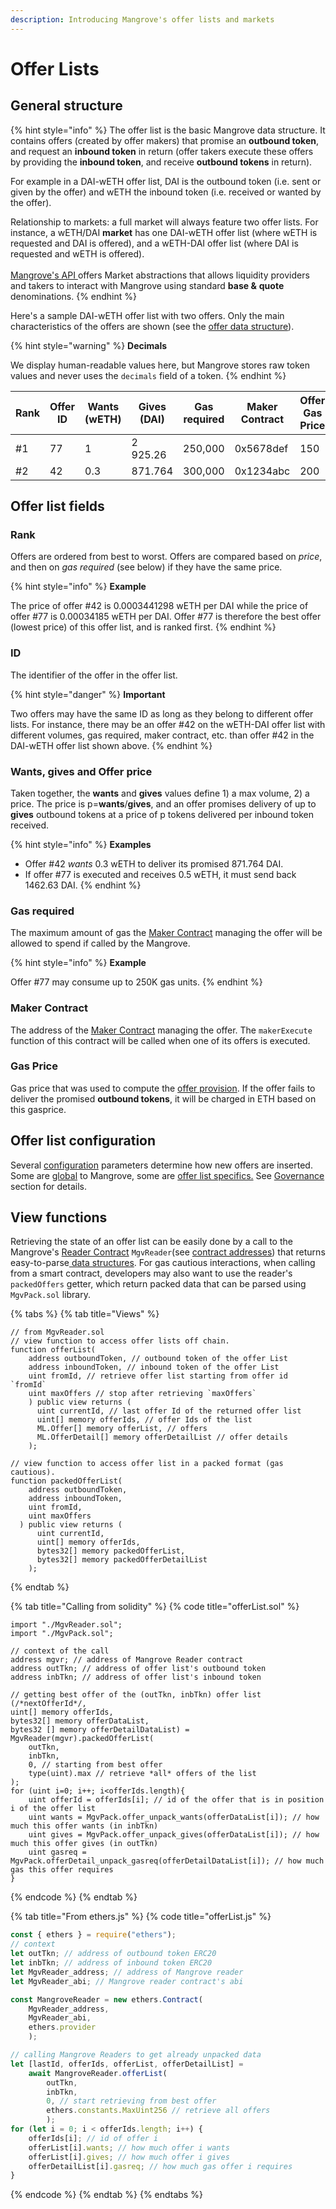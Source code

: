 ```yaml
---
description: Introducing Mangrove's offer lists and markets
---
```


# Offer Lists

## General structure

{% hint style="info" %}
The offer list is the basic Mangrove data structure. It contains offers (created by offer makers) that promise an **outbound token**, and request an **inbound token** in return (offer takers execute these offers by providing the **inbound token**, and receive **outbound tokens** in return).

For example in a DAI-wETH offer list, DAI is the outbound token (i.e. sent or given by the offer) and wETH the inbound token (i.e. received or wanted by the offer).

Relationship to markets: a full market will always feature two offer lists. For instance, a wETH/DAI **market** has one DAI-wETH offer list (where wETH is requested and DAI is offered), and a wETH-DAI offer list (where DAI is requested and wETH is offered).\
\
[Mangrove's API ](../meta-topics/mangrove-api/)offers Market abstractions that allows liquidity providers and takers to interact with Mangrove using standard **base &** **quote** denominations.
{% endhint %}

Here's a sample DAI-wETH offer list with two offers. Only the main characteristics of the offers are shown (see the [offer data structure](offer-data-structures.md#mgvlib-offer)).

{% hint style="warning" %}
**Decimals**

We display human-readable values here, but Mangrove stores raw token values and never uses the `decimals` field of a token.
{% endhint %}

| Rank | Offer ID | Wants (wETH) | Gives (DAI) | Gas required | Maker Contract | Offer Gas Price |
| ---- | -------- | ------------ | ----------- | ------------ | -------------- | --------------- |
| #1   | 77       | 1            | 2 925.26    | 250,000      | 0x5678def      | 150             |
| #2   | 42       | 0.3          | 871.764     | 300,000      | 0x1234abc      | 200             |

## Offer list fields

### Rank

Offers are ordered from best to worst. Offers are compared based on _price_, and then on _gas required_ (see below) if they have the same price.

{% hint style="info" %}
**Example**

The price of offer #42 is 0.0003441298 wETH per DAI while the price of offer #77 is 0.00034185 wETH per DAI. Offer #77 is therefore the best offer (lowest price) of this offer list, and is ranked first.
{% endhint %}

### ID

The identifier of the offer in the offer list.

{% hint style="danger" %}
**Important**

Two offers may have the same ID as long as they belong to different offer lists. For instance, there may be an offer #42 on the wETH-DAI offer list with different volumes, gas required, maker contract, etc. than offer #42 in the DAI-wETH offer list shown above.
{% endhint %}

### Wants, gives and Offer price

Taken together, the **wants** and **gives** values define 1) a max volume, 2) a price. The price is p=**wants**/**gives**, and an offer promises delivery of up to **gives** outbound tokens at a price of p tokens delivered per inbound token received.

{% hint style="info" %}
**Examples**

* Offer #42 _wants_ 0.3 wETH to deliver its promised 871.764 DAI.
* If offer #77 is executed and receives 0.5 wETH, it must send back 1462.63 DAI.
{% endhint %}

### Gas required

The maximum amount of gas the [Maker Contract](../offer-maker/maker-contract.md) managing the offer will be allowed to spend if called by the Mangrove.

{% hint style="info" %}
**Example**

Offer #77 may consume up to 250K gas units.
{% endhint %}

### Maker Contract

The address of the [Maker Contract](../offer-maker/maker-contract.md) managing the offer. The `makerExecute` function of this contract will be called when one of its offers is executed.

### Gas Price

Gas price that was used to compute the [offer provision](../offer-maker/offer-provision.md). If the offer fails to deliver the promised **outbound tokens**, it will be charged in ETH based on this gasprice.

## Offer list configuration

Several [configuration](mangrove-configuration.md) parameters determine how new offers are inserted. Some are [global](mangrove-configuration.md#mgvlib.global) to Mangrove, some are [offer list specifics.](mangrove-configuration.md#mgvlib.local) See [Governance](../meta-topics/governance.md) section for details.

## View functions

Retrieving the state of an offer list can be easily done by a call to the Mangrove's [Reader Contract](../meta-topics/mangroves-ecosystem/reader.md) `MgvReader`(see [contract addresses](../contract-addresses.md)) that returns easy-to-parse[ data structures](offer-data-structures.md). For gas cautious interactions, when calling from a smart contract, developers may also want to use the reader's `packedOffers` getter, which return packed data that can be parsed using `MgvPack.sol` library.

{% tabs %}
{% tab title="Views" %}
```solidity
// from MgvReader.sol
// view function to access offer lists off chain.
function offerList(
    address outboundToken, // outbound token of the offer List
    address inboundToken, // inbound token of the offer List
    uint fromId, // retrieve offer list starting from offer id `fromId`
    uint maxOffers // stop after retrieving `maxOffers`
    ) public view returns (
      uint currentId, // last offer Id of the returned offer list
      uint[] memory offerIds, // offer Ids of the list 
      ML.Offer[] memory offerList, // offers
      ML.OfferDetail[] memory offerDetailList // offer details
    );

// view function to access offer list in a packed format (gas cautious).
function packedOfferList(
    address outboundToken,
    address inboundToken,
    uint fromId,
    uint maxOffers
  ) public view returns (
      uint currentId,
      uint[] memory offerIds,
      bytes32[] memory packedOfferList,
      bytes32[] memory packedOfferDetailList
    );
```
{% endtab %}

{% tab title="Calling from solidity" %}
{% code title="offerList.sol" %}
```solidity
import "./MgvReader.sol";
import "./MgvPack.sol";

// context of the call
address mgvr; // address of Mangrove Reader contract
address outTkn; // address of offer list's outbound token
address inbTkn; // address of offer list's inbound token

// getting best offer of the (outTkn, inbTkn) offer list
(/*nextOfferId*/, 
uint[] memory offerIds, 
bytes32[] memory offerDataList, 
bytes32 [] memory offerDetailDataList) = MgvReader(mgvr).packedOfferList(
    outTkn, 
    inbTkn, 
    0, // starting from best offer
    type(uint).max // retrieve *all* offers of the list
);
for (uint i=0; i++; i<offerIds.length){
    uint offerId = offerIds[i]; // id of the offer that is in position i of the offer list
    uint wants = MgvPack.offer_unpack_wants(offerDataList[i]); // how much this offer wants (in inbTkn)
    uint gives = MgvPack.offer_unpack_gives(offerDataList[i]); // how much this offer gives (in outTkn)
    uint gasreq = MgvPack.offerDetail_unpack_gasreq(offerDetailDataList[i]); // how much gas this offer requires
}
```
{% endcode %}
{% endtab %}

{% tab title="From ethers.js" %}
{% code title="offerList.js" %}
```javascript
const { ethers } = require("ethers");
// context
let outTkn; // address of outbound token ERC20
let inbTkn; // address of inbound token ERC20
let MgvReader_address; // address of Mangrove reader
let MgvReader_abi; // Mangrove reader contract's abi

const MangroveReader = new ethers.Contract(
    MgvReader_address, 
    MgvReader_abi, 
    ethers.provider
    );

// calling Mangrove Readers to get already unpacked data
let [lastId, offerIds, offerList, offerDetailList] = 
    await MangroveReader.offerList(
        outTkn,
        inbTkn, 
        0, // start retrieving from best offer
        ethers.constants.MaxUint256 // retrieve all offers
        );
for (let i = 0; i < offerIds.length; i++) {
    offerIds[i]; // id of offer i
    offerList[i].wants; // how much offer i wants
    offerList[i].gives; // how much offer i gives
    offerDetailList[i].gasreq; // how much gas offer i requires
}
```
{% endcode %}
{% endtab %}
{% endtabs %}
